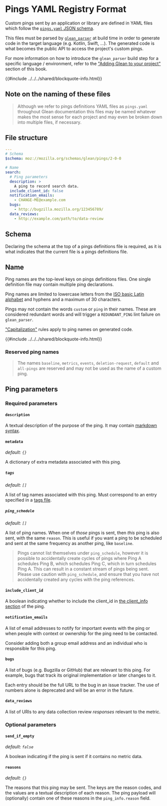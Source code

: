 # Pings YAML Registry Format

Custom pings sent by an application or library are defined in YAML files which follow
the [`pings.yaml` JSON schema](https://mozilla.github.io/glean_parser/pings-yaml.html).

This files must be parsed by [`glean_parser`](https://pypi.org/project/glean-parser/) at build time
in order to generate code in the target language (e.g. Kotlin, Swift, ...). The generated code is
what becomes the public API to access the project's custom pings.

For more information on how to introduce the `glean_parser` build step for a specific language /
environment, refer to the ["Adding Glean to your project"](../../user/adding-glean-to-your-project/index.md)
section of this book.

{{#include ../../../shared/blockquote-info.html}}

## Note on the naming of these files

> Although we refer to pings definitions YAML files as `pings.yaml` throughout Glean documentation
> this files may be named whatever makes the most sense for each project and may even be broken down
> into multiple files, if necessary.

## File structure

```yaml
---
# Schema
$schema: moz://mozilla.org/schemas/glean/pings/2-0-0

# Name
search:
  # Ping parameters
  description: >
    A ping to record search data.
  include_client_id: false
  notification_emails:
    - CHANGE-ME@example.com
  bugs:
    - http://bugzilla.mozilla.org/123456789/
  data_reviews:
    - http://example.com/path/to/data-review
```

## Schema

Declaring the schema at the top of a pings definitions file is required,
as it is what indicates that the current file is a pings definitions file.

## Name

Ping names are the top-level keys on pings definitions files.
One single definition file may contain multiple ping declarations.

Ping names are limited to lowercase letters from the [ISO basic Latin alphabet](https://en.wikipedia.org/wiki/ISO_basic_Latin_alphabet)
and hyphens and a maximum of 30 characters.

Pings may not contain the words `custom` or `ping` in their names. These are considered redundant
words and will trigger a `REDUNDANT_PING` lint failure on `glean_parser`.

["Capitalization"](../../user/metrics/adding-new-metrics.md#capitalization) rules apply to
ping names on generated code.

{{#include ../../../shared/blockquote-info.html}}

### Reserved ping names

> The names `baseline`, `metrics`, `events`, `deletion-request`, `default` and `all-pings` are reserved
> and may not be used as the name of a custom ping.

## Ping parameters

### Required parameters

#### `description`

A textual description of the purpose of the ping.
It may contain [markdown syntax](https://www.markdownguide.org/basic-syntax/).

#### `metadata`

_default: `{}`_

A dictionary of extra metadata associated with this ping.

##### `tags`

_default: `[]`_

A list of tag names associated with this ping.
Must correspond to an entry specified in a [tags file](./tags.md).

##### `ping_schedule`

_default: `[]`_

A list of ping names. When one of *those* pings is sent, then *this* ping is
also sent, with the same `reason`. This is useful if you want a ping to
be scheduled and sent at the same frequency as another ping, like `baseline`.

> Pings cannot list themselves under `ping_schedule`, however it is possible to
> accidentally create cycles of pings where Ping A schedules Ping B, which
> schedules Ping C, which in turn schedules Ping A. This can result in a
> constant stream of pings being sent. Please use caution with `ping_schedule`,
> and ensure that you have not accidentally created any cycles with the
> ping references.

#### `include_client_id`

A boolean indicating whether to include the client_id in
[the client_info section](../../user/pings/index.md#the-client_info-section) of the ping.

#### `notification_emails`

A list of email addresses to notify for important events with the ping
or when people with context or ownership for the ping need to be contacted.

Consider adding both a group email address and an individual who is responsible for this ping.

#### `bugs`

A list of bugs (e.g. Bugzilla or GitHub) that are relevant to this ping.
For example, bugs that track its original implementation or later changes to it.

Each entry should be the full URL to the bug in an issue tracker.
The use of numbers alone is deprecated and will be an error in the future.

#### `data_reviews`

A list of URIs to any data collection review _responses_ relevant to the metric.

### Optional parameters

#### `send_if_empty`

_default: `false`_

A boolean indicating if the ping is sent if it contains no metric data.

#### `reasons`

_default: `{}`_

The reasons that this ping may be sent. The keys are the reason codes,
and the values are a textual description of each reason.
The ping payload will (optionally) contain one of these reasons in the `ping_info.reason` field.

